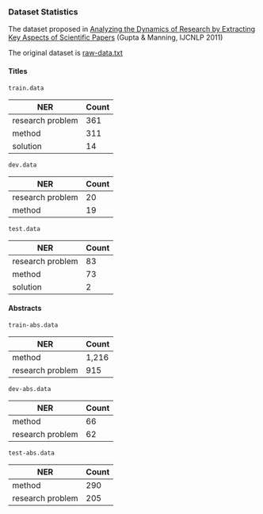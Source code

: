 ### Dataset Statistics

The dataset proposed in [Analyzing the Dynamics of Research by Extracting Key Aspects of Scientific Papers](https://aclanthology.org/I11-1001/) (Gupta & Manning, IJCNLP 2011)

The original dataset is [raw-data.txt](https://github.com/jd-coderepos/contributions-ner-cs/blob/main/ftd/raw-data.txt)

#### Titles

`train.data`

| NER | Count |
| --- | --- |
| research problem | 361 |
| method | 311 |
| solution | 14 |

`dev.data`

| NER | Count |
| --- | --- |
| research problem | 20 |
| method | 19 |

`test.data`

| NER | Count |
| --- | --- |
| research problem | 83 |
| method | 73 |
| solution | 2 |


#### Abstracts

`train-abs.data`

| NER | Count |
| --- | --- |
| method | 1,216 |
| research problem | 915 |

`dev-abs.data`

| NER | Count |
| --- | --- |
| method | 66 |
| research problem | 62 |


`test-abs.data`

| NER | Count |
| --- | --- |
| method | 290 |
| research problem | 205 |

